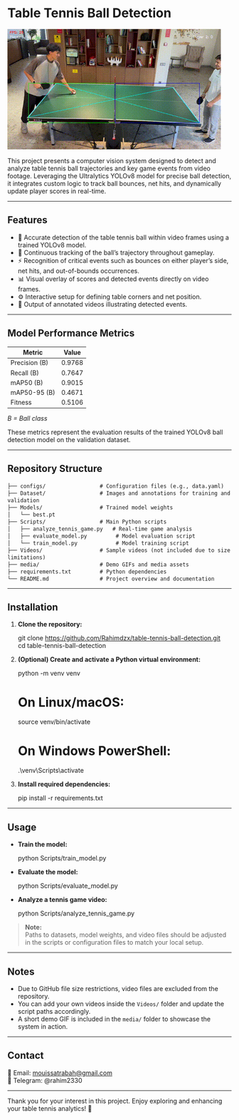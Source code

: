 # Table Tennis Ball Detection

![Demo GIF](media/demo.gif)

This project presents a computer vision system designed to detect and analyze table tennis ball trajectories and key game events from video footage. Leveraging the Ultralytics YOLOv8 model for precise ball detection, it integrates custom logic to track ball bounces, net hits, and dynamically update player scores in real-time.

---

## Features

- 🎯 Accurate detection of the table tennis ball within video frames using a trained YOLOv8 model.  
- 🔄 Continuous tracking of the ball’s trajectory throughout gameplay.  
- ⚡ Recognition of critical events such as bounces on either player’s side, net hits, and out-of-bounds occurrences.  
- 📊 Visual overlay of scores and detected events directly on video frames.  
- ⚙️ Interactive setup for defining table corners and net position.  
- 🎥 Output of annotated videos illustrating detected events.  

---

## Model Performance Metrics

| Metric           | Value     |  
|------------------|-----------|  
| Precision (B)    | 0.9768    |  
| Recall (B)       | 0.7647    |  
| mAP50 (B)        | 0.9015    |  
| mAP50-95 (B)     | 0.4671    |  
| Fitness          | 0.5106    |  

*B = Ball class*

These metrics represent the evaluation results of the trained YOLOv8 ball detection model on the validation dataset.

---

## Repository Structure

```
├── configs/                 # Configuration files (e.g., data.yaml)  
├── Dataset/                 # Images and annotations for training and validation  
├── Models/                  # Trained model weights  
│   └── best.pt  
├── Scripts/                 # Main Python scripts  
│   ├── analyze_tennis_game.py   # Real-time game analysis  
│   ├── evaluate_model.py         # Model evaluation script  
│   └── train_model.py            # Model training script  
├── Videos/                  # Sample videos (not included due to size limitations)  
├── media/                   # Demo GIFs and media assets  
├── requirements.txt         # Python dependencies  
└── README.md                # Project overview and documentation  
```

---

## Installation

1. **Clone the repository:**

   git clone https://github.com/Rahimdzx/table-tennis-ball-detection.git  
   cd table-tennis-ball-detection  

2. **(Optional) Create and activate a Python virtual environment:**

   python -m venv venv  
   # On Linux/macOS:  
   source venv/bin/activate  
   # On Windows PowerShell:  
   .\venv\Scripts\activate  

3. **Install required dependencies:**

   pip install -r requirements.txt  

---

## Usage

- **Train the model:**

  python Scripts/train_model.py  

- **Evaluate the model:**

  python Scripts/evaluate_model.py  

- **Analyze a tennis game video:**

  python Scripts/analyze_tennis_game.py  

> **Note:**  
> Paths to datasets, model weights, and video files should be adjusted in the scripts or configuration files to match your local setup.

---

## Notes

- Due to GitHub file size restrictions, video files are excluded from the repository.  
- You can add your own videos inside the `Videos/` folder and update the script paths accordingly.  
- A short demo GIF is included in the `media/` folder to showcase the system in action.

---

## Contact

📧 Email: mouissatrabah@gmail.com  
💬 Telegram: @rahim2330

---

Thank you for your interest in this project. Enjoy exploring and enhancing your table tennis analytics! 🎾

